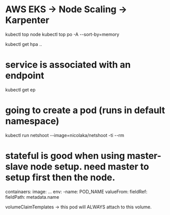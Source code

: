 # AWS EKS -> Node Scaling -> Karpenter

kubectl top node
kubectl top po -A --sort-by=memory

kubectl get hpa ..

# service is associated with an endpoint
kubectl get ep 

# going to create a pod (runs in default namespace)
kubectl run netshoot --image=nicolaka/netshoot -ti --rm

# stateful is good when using master-slave node setup. need master to setup first then the node.

containaers:
    image: ...
    env:
    -name: POD_NAME
    valueFrom:
        fieldRef:
            fieldPath: metadata.name

volumeClaimTemplates -> this pod will ALWAYS attach to this volume.